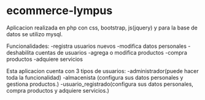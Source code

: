# ecommerce-lympus
Aplicacion realizada en php con css, bootstrap, js(jquery) y para la base de datos se utilizo mysql.

Funcionalidades:
-registra usuarios nuevos
-modifica datos personales
-deshabilita cuentas de usuarios
-agrega o modifica productos
-compra productos
-adquiere servicios

Esta aplicacion cuenta con 3 tipos de usuarios:
-administrador(puede hacer toda la funcionalidad)
-almacenista (configura sus datos personales y gestiona productos.)
-usuario_registrado(configura sus datos personales, compra productos y adquiere servicios.)
